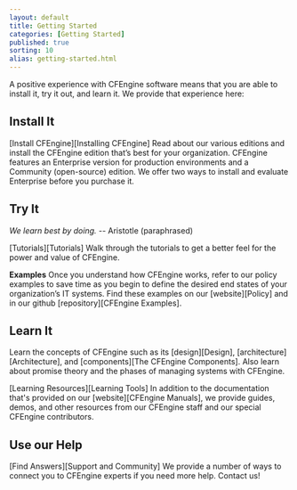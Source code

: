 ```yaml
---
layout: default
title: Getting Started 
categories: [Getting Started]
published: true
sorting: 10
alias: getting-started.html
---
```


A positive experience with CFEngine software means that you are able to install it, try it out, 
and learn it. We provide that experience here:

## Install It

[Install CFEngine][Installing CFEngine] Read about our various editions and install the 
CFEngine edition that’s best for your organization. CFEngine features an Enterprise version for 
production environments and a Community (open-source) edition. We offer two ways to install 
and evaluate Enterprise before you purchase it.

## Try It

*We learn best by doing.* -- Aristotle (paraphrased)

[Tutorials][Tutorials]  Walk through the tutorials to get a better feel for the power and 
value of CFEngine. 

**Examples** Once you understand how CFEngine works, refer to our policy examples 
to save time as you begin to define the desired end states of your organization’s IT 
systems. Find these examples on our [website][Policy] and in our github [repository][CFEngine Examples].


## Learn It

Learn the concepts of CFEngine such as its [design][Design], [architecture][Architecture], 
and [components][The CFEngine Components]. Also learn about promise theory and the phases 
of managing systems with CFEngine. 

[Learning Resources][Learning Tools] In addition to the documentation that's provided on 
our [website][CFEngine Manuals], we provide guides, demos, and other resources from our CFEngine 
staff and our special CFEngine contributors. 


## Use our Help

[Find Answers][Support and Community] We provide a number of ways to connect you to CFEngine 
experts if you need more help. Contact us!
